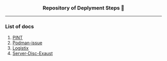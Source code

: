 <h3 align="center">
Repository of Deplyment Steps 📌
</h3>

---

### List of docs 
1. [PINT](https://github.com/Libing1999/Docs/tree/main/pint-deployment) 
2. [Podman-issue](https://github.com/Libing1999/Docs/tree/main/podman-issues)
3. [Logistix](https://github.com/Libing1999/Docs/tree/main/logistix-deployment)
4. [Server-Disc-Exaust](https://github.com/Libing1999/Docs/tree/main/server-space-issue)                   
